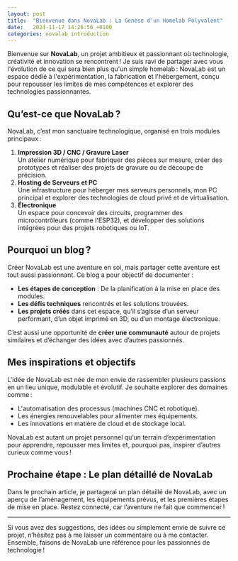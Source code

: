 ```yaml
---
layout: post
title:  "Bienvenue dans NovaLab : La Genèse d’un Homelab Polyvalent"
date:   2024-11-17 14:26:56 +0100
categories: novalab introduction
---
```


Bienvenue sur **NovaLab**, un projet ambitieux et passionnant où technologie, créativité et innovation se rencontrent ! Je suis ravi de partager avec vous l'évolution de ce qui sera bien plus qu'un simple homelab : NovaLab est un espace dédié à l'expérimentation, la fabrication et l'hébergement, conçu pour repousser les limites de mes compétences et explorer des technologies passionnantes.

## Qu’est-ce que NovaLab ?

NovaLab, c’est mon sanctuaire technologique, organisé en trois modules principaux :

1. **Impression 3D / CNC / Gravure Laser**  
   Un atelier numérique pour fabriquer des pièces sur mesure, créer des prototypes et réaliser des projets de gravure ou de découpe de précision.
2. **Hosting de Serveurs et PC**  
   Une infrastructure pour héberger mes serveurs personnels, mon PC principal et explorer des technologies de cloud privé et de virtualisation.
3. **Électronique**  
   Un espace pour concevoir des circuits, programmer des microcontrôleurs (comme l'ESP32), et développer des solutions intégrées pour des projets robotiques ou IoT.

## Pourquoi un blog ?

Créer NovaLab est une aventure en soi, mais partager cette aventure est tout aussi passionnant. Ce blog a pour objectif de documenter :

- **Les étapes de conception** : De la planification à la mise en place des modules.
- **Les défis techniques** rencontrés et les solutions trouvées.
- **Les projets créés** dans cet espace, qu’il s’agisse d’un serveur performant, d’un objet imprimé en 3D, ou d’un montage électronique.

C’est aussi une opportunité de **créer une communauté** autour de projets similaires et d’échanger des idées avec d’autres passionnés.

## Mes inspirations et objectifs

L'idée de NovaLab est née de mon envie de rassembler plusieurs passions en un lieu unique, modulable et évolutif. Je souhaite explorer des domaines comme :

- L'automatisation des processus (machines CNC et robotique).
- Les énergies renouvelables pour alimenter mes équipements.
- Les innovations en matière de cloud et de stockage local.

NovaLab est autant un projet personnel qu’un terrain d’expérimentation pour apprendre, repousser mes limites et, pourquoi pas, inspirer d’autres curieux comme vous !

## Prochaine étape : Le plan détaillé de NovaLab

Dans le prochain article, je partagerai un plan détaillé de NovaLab, avec un aperçu de l’aménagement, les équipements prévus, et les premières étapes de mise en place. Restez connecté, car l’aventure ne fait que commencer !

---

Si vous avez des suggestions, des idées ou simplement envie de suivre ce projet, n’hésitez pas à me laisser un commentaire ou à me contacter. Ensemble, faisons de NovaLab une référence pour les passionnés de technologie !
